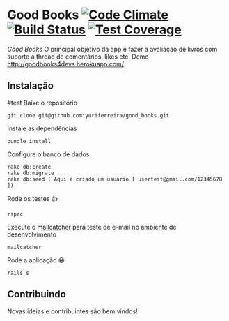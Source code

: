 # Good Books [![Code Climate](https://codeclimate.com/github/yuriferreira/good_books/badges/gpa.svg)](https://codeclimate.com/github/yuriferreira/good_books) [![Build Status](https://travis-ci.org/yuriferreira/good_books.svg?branch=master)](https://travis-ci.org/yuriferreira/good_books) [![Test Coverage](https://codeclimate.com/github/yuriferreira/good_books/badges/coverage.svg)](https://codeclimate.com/github/yuriferreira/good_books/coverage)


*Good Books* O principal objetivo da app é fazer a avaliação de livros com suporte a thread de comentários, likes etc. Demo http://goodbooks4devs.herokuapp.com/

## Instalação
#test
Baixe o repositório

    git clone git@github.com:yuriferreira/good_books.git

Instale as dependências

    bundle install

Configure o banco de dados

    rake db:create
    rake db:migrate
    rake db:seed ( Aqui é criado um usuário [ usertest@gmail.com/12345678 ])

Rode os testes :+1:

    rspec

Execute o  [mailcatcher](http://mailcatcher.me/) para teste de e-mail no ambiente de desenvolvimento

    mailcatcher

Rode a aplicação :grin:

    rails s

## Contribuindo

Novas ideias e contribuintes são bem vindos!  
